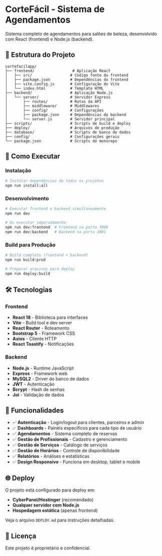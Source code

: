 # CorteFácil - Sistema de Agendamentos

Sistema completo de agendamentos para salões de beleza, desenvolvido com React (frontend) e Node.js (backend).

## 📁 Estrutura do Projeto

```
cortefacilapp/
├── frontend/                 # Aplicação React
│   ├── src/                 # Código fonte do frontend
│   ├── package.json         # Dependências do frontend
│   ├── vite.config.js       # Configuração do Vite
│   └── index.html           # Template HTML
├── backend/                 # Aplicação Node.js
│   └── server/              # Servidor Express
│       ├── routes/          # Rotas da API
│       ├── middleware/      # Middlewares
│       ├── config/          # Configurações
│       ├── package.json     # Dependências do backend
│       └── server.js        # Servidor principal
├── scripts/                 # Scripts de build e deploy
├── deploy/                  # Arquivos de produção
├── database/                # Scripts de banco de dados
├── config/                  # Configurações gerais
└── package.json             # Scripts do monorepo
```

## 🚀 Como Executar

### Instalação

```bash
# Instalar dependências de todos os projetos
npm run install:all
```

### Desenvolvimento

```bash
# Executar frontend e backend simultaneamente
npm run dev

# Ou executar separadamente:
npm run dev:frontend  # Frontend na porta 3000
npm run dev:backend   # Backend na porta 3001
```

### Build para Produção

```bash
# Build completo (frontend + backend)
npm run build:prod

# Preparar arquivos para deploy
npm run deploy:build
```

## 🛠️ Tecnologias

### Frontend
- **React 18** - Biblioteca para interfaces
- **Vite** - Build tool e dev server
- **React Router** - Roteamento
- **Bootstrap 5** - Framework CSS
- **Axios** - Cliente HTTP
- **React Toastify** - Notificações

### Backend
- **Node.js** - Runtime JavaScript
- **Express** - Framework web
- **MySQL2** - Driver do banco de dados
- **JWT** - Autenticação
- **Bcrypt** - Hash de senhas
- **Joi** - Validação de dados

## 📱 Funcionalidades

- ✅ **Autenticação** - Login/logout para clientes, parceiros e admin
- ✅ **Dashboards** - Painéis específicos para cada tipo de usuário
- ✅ **Agendamentos** - Sistema completo de reservas
- ✅ **Gestão de Profissionais** - Cadastro e gerenciamento
- ✅ **Gestão de Serviços** - Catálogo de serviços
- ✅ **Gestão de Horários** - Controle de disponibilidade
- ✅ **Relatórios** - Análises e estatísticas
- ✅ **Design Responsivo** - Funciona em desktop, tablet e mobile

## 🌐 Deploy

O projeto está configurado para deploy em:
- **CyberPanel/Hostinger** (recomendado)
- **Qualquer servidor com Node.js**
- **Hospedagem estática** (apenas frontend)

Veja o arquivo `DEPLOY.md` para instruções detalhadas.

## 📄 Licença

Este projeto é proprietário e confidencial.